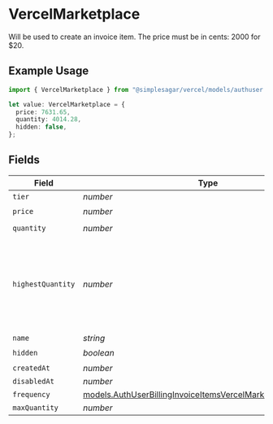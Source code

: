 # VercelMarketplace

Will be used to create an invoice item. The price must be in cents: 2000 for $20.

## Example Usage

```typescript
import { VercelMarketplace } from "@simplesagar/vercel/models/authuser.js";

let value: VercelMarketplace = {
  price: 7631.65,
  quantity: 4014.28,
  hidden: false,
};
```

## Fields

| Field                                                                                                                              | Type                                                                                                                               | Required                                                                                                                           | Description                                                                                                                        |
| ---------------------------------------------------------------------------------------------------------------------------------- | ---------------------------------------------------------------------------------------------------------------------------------- | ---------------------------------------------------------------------------------------------------------------------------------- | ---------------------------------------------------------------------------------------------------------------------------------- |
| `tier`                                                                                                                             | *number*                                                                                                                           | :heavy_minus_sign:                                                                                                                 | N/A                                                                                                                                |
| `price`                                                                                                                            | *number*                                                                                                                           | :heavy_check_mark:                                                                                                                 | N/A                                                                                                                                |
| `quantity`                                                                                                                         | *number*                                                                                                                           | :heavy_check_mark:                                                                                                                 | N/A                                                                                                                                |
| `highestQuantity`                                                                                                                  | *number*                                                                                                                           | :heavy_minus_sign:                                                                                                                 | The highest quantity in the current period. Used to render the correct enable/disable UI for add-ons.                              |
| `name`                                                                                                                             | *string*                                                                                                                           | :heavy_minus_sign:                                                                                                                 | N/A                                                                                                                                |
| `hidden`                                                                                                                           | *boolean*                                                                                                                          | :heavy_check_mark:                                                                                                                 | N/A                                                                                                                                |
| `createdAt`                                                                                                                        | *number*                                                                                                                           | :heavy_minus_sign:                                                                                                                 | N/A                                                                                                                                |
| `disabledAt`                                                                                                                       | *number*                                                                                                                           | :heavy_minus_sign:                                                                                                                 | N/A                                                                                                                                |
| `frequency`                                                                                                                        | [models.AuthUserBillingInvoiceItemsVercelMarketplaceFrequency](../models/authuserbillinginvoiceitemsvercelmarketplacefrequency.md) | :heavy_minus_sign:                                                                                                                 | N/A                                                                                                                                |
| `maxQuantity`                                                                                                                      | *number*                                                                                                                           | :heavy_minus_sign:                                                                                                                 | N/A                                                                                                                                |